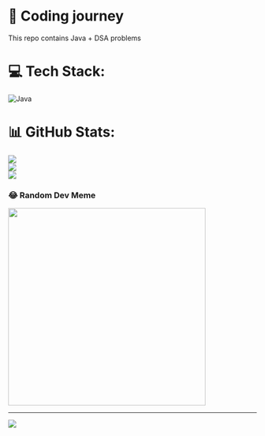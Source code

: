 # 💫 Coding journey
This repo contains Java + DSA problems


# 💻 Tech Stack:
![Java](https://img.shields.io/badge/java-%23ED8B00.svg?style=for-the-badge&logo=openjdk&logoColor=white)
# 📊 GitHub Stats:
![](https://github-readme-stats.vercel.app/api?username=dekstro&theme=dark&hide_border=false&include_all_commits=true&count_private=false)<br/>
![](https://github-readme-streak-stats.herokuapp.com/?user=dekstro&theme=dark&hide_border=false)<br/>
![](https://github-readme-stats.vercel.app/api/top-langs/?username=dekstro&theme=dark&hide_border=false&include_all_commits=true&count_private=false&layout=compact)

### 😂 Random Dev Meme
<img src='https://randommeme-five.vercel.app/' style="height: 400px;"/>

---
[![](https://visitcount.itsvg.in/api?id=dekstro&icon=0&color=0)](https://visitcount.itsvg.in)

<!-- Proudly created with GPRM ( https://gprm.itsvg.in ) -->
